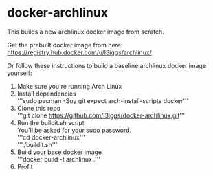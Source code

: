 docker-archlinux
========================

This builds a new archlinux docker image from scratch.

Get the prebuilt docker image from here: https://registry.hub.docker.com/u/l3iggs/archlinux/

Or follow these instructions to build a baseline archlinux docker image yourself: 

1. Make sure you're running Arch Linux  
1. Install dependencies  
'''sudo pacman -Suy git expect arch-install-scripts docker'''
1. Clone this repo  
'''git clone https://github.com/l3iggs/docker-archlinux.git'''  
1. Run the buildit.sh script  
You'll be asked for your sudo password.  
'''cd docker-archlinux'''  
'''./buildit.sh'''  
1. Build your base docker image  
'''docker build -t archlinux .''' 
1. Profit

